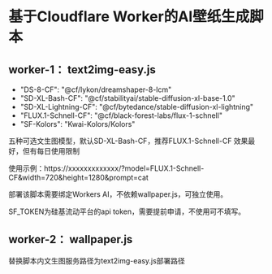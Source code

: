 # 基于Cloudflare Worker的AI壁纸生成脚本

## worker-1： text2img-easy.js
-  "DS-8-CF": "@cf/lykon/dreamshaper-8-lcm"
-  "SD-XL-Bash-CF": "@cf/stabilityai/stable-diffusion-xl-base-1.0"
-  "SD-XL-Lightning-CF": "@cf/bytedance/stable-diffusion-xl-lightning"
-  "FLUX.1-Schnell-CF": "@cf/black-forest-labs/flux-1-schnell"
-  "SF-Kolors": "Kwai-Kolors/Kolors"
 
 五种可选文生图模型，默认SD-XL-Bash-CF，推荐FLUX.1-Schnell-CF 效果最好，但有每日使用限制

 使用示例：https://xxxxxxxxxxxxx/?model=FLUX.1-Schnell-CF&width=720&height=1280&prompt=cat
 
 部署该脚本需要绑定Workers AI，不依赖wallpaper.js，可独立使用。

 SF_TOKEN为硅基流动平台的api token，需要提前申请，不使用可不填写。

## worker-2： wallpaper.js
 替换脚本内文生图服务路径为text2img-easy.js部署路径
